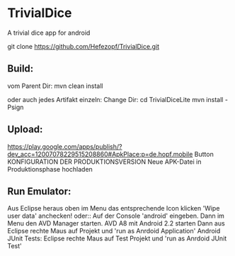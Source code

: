 TrivialDice
===========

A trivial dice app for android

git clone https://github.com/Hefezopf/TrivialDice.git

Build:
------
vom Parent Dir:
mvn clean install

oder auch jedes Artifakt einzeln:
Change Dir:
cd TrivialDiceLite
mvn install -Psign

Upload:
-------
https://play.google.com/apps/publish/?dev_acc=12007078229515208860#ApkPlace:p=de.hopf.mobile
Button KONFIGURATION DER PRODUKTIONSVERSION Neue APK-Datei in Produktionsphase hochladen
 
Run Emulator:
-------------
Aus Eclipse heraus oben im Menu das entsprechende Icon klicken
'Wipe user data' anchecken!
oder::
Auf der Console 'android' eingeben.
Dann im Menu den AVD Manager starten.
AVD A8 mit Android 2.2 starten
Dann aus Eclipse rechte Maus auf Projekt und 'run as Anrdoid Application'
Android JUnit Tests:
Eclipse rechte Maus auf Test Projekt und 'run as Anrdoid JUnit Test'


 
